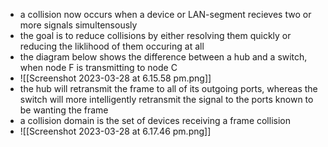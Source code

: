 - a collision now occurs when a device or LAN-segment recieves two or more signals simultensously 
- the goal is to reduce collisions by either resolving them quickly or reducing the liklihood of them occuring at all 
- the diagram below shows the difference between a hub and a switch, when node F is transmitting to node C
- ![[Screenshot 2023-03-28 at 6.15.58 pm.png]]
- the hub will retransmit the frame to all of its outgoing ports, whereas the switch will more intelligently retransmit the signal to the ports known to be wanting the frame 
- a collision domain is the set of devices receiving a frame collision
- ![[Screenshot 2023-03-28 at 6.17.46 pm.png]]

